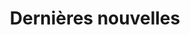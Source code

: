 ---
title: "Dernières nouvelles"
draft: false
# page title background image
bg_image: "images/backgrounds/hero.png"
# meta description
description : "ceci est une description meta"
---